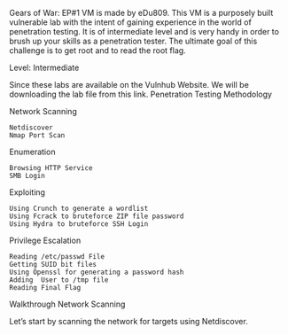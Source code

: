 Gears of War: EP#1 VM is made by eDu809. This VM is a purposely built vulnerable lab with the intent of gaining experience in the world of penetration testing. It is of intermediate level and is very handy in order to brush up your skills as a penetration tester. The ultimate goal of this challenge is to get root and to read the root flag.

Level: Intermediate

Since these labs are available on the Vulnhub Website. We will be downloading the lab file from this link.
Penetration Testing Methodology

Network Scanning

    Netdiscover
    Nmap Port Scan

Enumeration

    Browsing HTTP Service
    SMB Login

Exploiting

    Using Crunch to generate a wordlist
    Using Fcrack to bruteforce ZIP file password
    Using Hydra to bruteforce SSH Login

Privilege Escalation

    Reading /etc/passwd File
    Getting SUID bit files
    Using Openssl for generating a password hash
    Adding  User to /tmp file
    Reading Final Flag

Walkthrough
Network Scanning

Let’s start by scanning the network for targets using Netdiscover.
